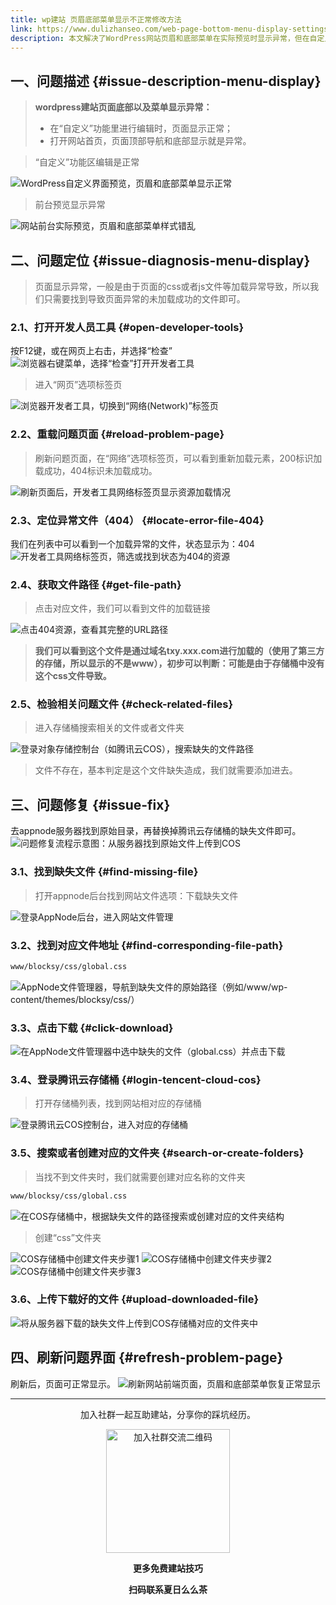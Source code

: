 ```yaml
---
title: wp建站 页眉底部菜单显示不正常修改方法
link: https://www.dulizhanseo.com/web-page-bottom-menu-display-settings
description: 本文解决了WordPress网站页眉和底部菜单在实际预览时显示异常，但在自定义编辑界面正常的问题。通过开发者工具定位到是由于某个CSS文件（如/blocksy/css/global.css）加载失败（404错误）导致，并提供了通过Appnode后台找到并重新上传缺失文件到对应存储桶（如腾讯云COS）的修复步骤。
---
```


## 一、问题描述 {#issue-description-menu-display}

> **wordpress建站页面底部以及菜单显示异常：**
>
> - 在“自定义”功能里进行编辑时，页面显示正常；
> - 打开网站首页，页面顶部导航和底部显示就是异常。

> “自定义”功能区编辑是正常

![WordPress自定义界面预览，页眉和底部菜单显示正常](https://cos.files.maozhishi.com/public/attachments/lfx/1669711216561.png)

> 前台预览显示异常

![网站前台实际预览，页眉和底部菜单样式错乱](https://cos.files.maozhishi.com/public/attachments/lfx/1669711216562.png)

## 二、问题定位 {#issue-diagnosis-menu-display}

> 页面显示异常，一般是由于页面的css或者js文件等加载异常导致，所以我们只需要找到导致页面异常的未加载成功的文件即可。

### 2.1、打开开发人员工具 {#open-developer-tools}

按F12键，或在网页上右击，并选择“检查”
![浏览器右键菜单，选择“检查”打开开发者工具](https://cos.files.maozhishi.com/public/attachments/lfx/1669711216564.png)

> 进入“网页”选项标签页

![浏览器开发者工具，切换到“网络(Network)”标签页](https://cos.files.maozhishi.com/public/attachments/lfx/1669711216565.png)

### 2.2、重载问题页面 {#reload-problem-page}

> 刷新问题页面，在“网络”选项标签页，可以看到重新加载元素，200标识加载成功，404标识未加载成功。

![刷新页面后，开发者工具网络标签页显示资源加载情况](https://cos.files.maozhishi.com/public/attachments/lfx/1669711216566.png)

### 2.3、定位异常文件（404） {#locate-error-file-404}

我们在列表中可以看到一个加载异常的文件，状态显示为：404
![开发者工具网络标签页，筛选或找到状态为404的资源](https://cos.files.maozhishi.com/public/attachments/lfx/1669711216567.png)

### 2.4、获取文件路径 {#get-file-path}

> 点击对应文件，我们可以看到文件的加载链接

![点击404资源，查看其完整的URL路径](https://cos.files.maozhishi.com/public/attachments/lfx/1669711216568.png)

> **我们可以看到这个文件是通过域名txy.xxx.com进行加载的（使用了第三方的存储，所以显示的不是www），初步可以判断：可能是由于存储桶中没有这个css文件导致。**

### 2.5、检验相关问题文件 {#check-related-files}

> 进入存储桶搜索相关的文件或者文件夹

![登录对象存储控制台（如腾讯云COS），搜索缺失的文件路径](https://cos.files.maozhishi.com/public/attachments/lfx/1669711216569.png)

> 文件不存在，基本判定是这个文件缺失造成，我们就需要添加进去。

## 三、问题修复 {#issue-fix}

去appnode服务器找到原始目录，再替换掉腾讯云存储桶的缺失文件即可。
![问题修复流程示意图：从服务器找到原始文件上传到COS](https://cos.files.maozhishi.com/public/attachments/lfx/1669711216570.png)

### 3.1、找到缺失文件 {#find-missing-file}

> 打开appnode后台找到网站文件选项：下载缺失文件

![登录AppNode后台，进入网站文件管理](https://cos.files.maozhishi.com/public/attachments/lfx/1669711216571.png)

### 3.2、找到对应文件地址 {#find-corresponding-file-path}

```xml
www/blocksy/css/global.css
```

![AppNode文件管理器，导航到缺失文件的原始路径（例如/www/wp-content/themes/blocksy/css/）](https://cos.files.maozhishi.com/public/attachments/lfx/1669711216572.png)

### 3.3、点击下载 {#click-download}

![在AppNode文件管理器中选中缺失的文件（global.css）并点击下载](https://cos.files.maozhishi.com/public/attachments/lfx/1669711216573.png)

### 3.4、登录腾讯云存储桶 {#login-tencent-cloud-cos}

> 打开存储桶列表，找到网站相对应的存储桶

![登录腾讯云COS控制台，进入对应的存储桶](https://cos.files.maozhishi.com/public/attachments/lfx/1669711216578.png)

### 3.5、搜索或者创建对应的文件夹 {#search-or-create-folders}

> 当找不到文件夹时，我们就需要创建对应名称的文件夹

```xml
www/blocksy/css/global.css
```

![在COS存储桶中，根据缺失文件的路径搜索或创建对应的文件夹结构](https://cos.files.maozhishi.com/public/attachments/lfx/1669711216579.png)

> 创建“css”文件夹

![COS存储桶中创建文件夹步骤1](https://cos.files.maozhishi.com/public/attachments/lfx/1669711216580.png)
![COS存储桶中创建文件夹步骤2](https://cos.files.maozhishi.com/public/attachments/lfx/1669711216581.png)
![COS存储桶中创建文件夹步骤3](https://cos.files.maozhishi.com/public/attachments/lfx/1669711216582.png)

### 3.6、上传下载好的文件 {#upload-downloaded-file}

![将从服务器下载的缺失文件上传到COS存储桶对应的文件夹中](https://cos.files.maozhishi.com/public/attachments/lfx/1669711216583.png)

## 四、刷新问题界面 {#refresh-problem-page}

刷新后，页面可正常显示。
![刷新网站前端页面，页眉和底部菜单恢复正常显示](https://cos.files.maozhishi.com/public/attachments/lfx/1669711216584.png)

---

<p style="text-align: center;">加入社群一起互助建站，分享你的踩坑经历。</p>
<p style="text-align: center;"><img src="https://cos.files.maozhishi.com/public/attachments/lfx/1670844224159.png" width="198" alt="加入社群交流二维码" /></p>
<p style="text-align: center;"><strong>更多免费建站技巧</strong></p>
<p style="text-align: center;"><strong>扫码联系夏日么么茶</strong></p>
